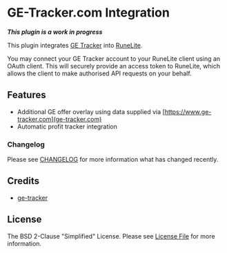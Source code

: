 # GE-Tracker.com Integration
***This plugin is a work in progress***

This plugin integrates [GE Tracker](https://www.ge-tracker.com) into [RuneLite](https://runelite.net). 

You may connect your GE Tracker account to your RuneLite client using an OAuth client. This will securely provide an access token to RuneLite, which allows the client to make authorised API requests on your behalf.

## Features

* Additional GE offer overlay using data supplied via [https://www.ge-tracker.com](ge-tracker.com)
* Automatic profit tracker integration

### Changelog

Please see [CHANGELOG](CHANGELOG.md) for more information what has changed recently.

## Credits

- [ge-tracker](https://github.com/ge-tracker)

## License

The BSD 2-Clause "Simplified" License. Please see [License File](LICENSE) for more information.